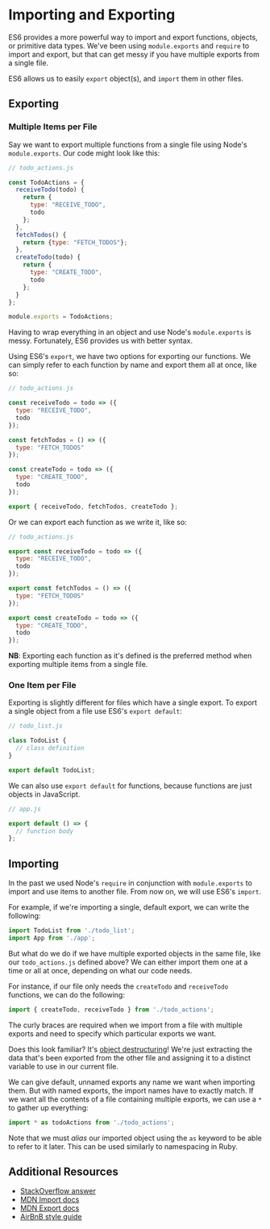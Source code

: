 # Importing and Exporting

ES6 provides a more powerful way to import and export functions, objects, or
primitive data types. We've been using `module.exports` and `require` to import
and export, but that can get messy if you have multiple exports from a single
file.

ES6 allows us to easily `export` object(s), and `import` them in other files.

## Exporting

### Multiple Items per File

Say we want to export multiple functions from a single file using Node's
`module.exports`. Our code might look like this:

```javascript
// todo_actions.js

const TodoActions = {
  receiveTodo(todo) {
    return {
      type: "RECEIVE_TODO",
      todo
    };
  },
  fetchTodos() {
    return {type: "FETCH_TODOS"};
  },
  createTodo(todo) {
    return {
      type: "CREATE_TODO",
      todo
    };
  }
};

module.exports = TodoActions;
```

Having to wrap everything in an object and use Node's `module.exports` is messy.
Fortunately, ES6 provides us with better syntax.

Using ES6's `export`, we have two options for exporting our functions. We can
simply refer to each function by name and export them all at once, like so:

```javascript
// todo_actions.js

const receiveTodo = todo => ({
  type: "RECEIVE_TODO",
  todo
});

const fetchTodos = () => ({
  type: "FETCH_TODOS"
});

const createTodo = todo => ({
  type: "CREATE_TODO",
  todo
});

export { receiveTodo, fetchTodos, createTodo };
```

Or we can export each function as we write it, like so:

```javascript
// todo_actions.js

export const receiveTodo = todo => ({
  type: "RECEIVE_TODO",
  todo
});

export const fetchTodos = () => ({
  type: "FETCH_TODOS"
});

export const createTodo = todo => ({
  type: "CREATE_TODO",
  todo
});
```

**NB**: Exporting each function as it's defined is the preferred method when
exporting multiple items from a single file.

### One Item per File

Exporting is slightly different for files which have a single export. To export a single object from a file use ES6's `export default`:

```javascript
// todo_list.js

class TodoList {
  // class definition
}

export default TodoList;
```

We can also use `export default` for functions, because functions are just objects in JavaScript.

```javascript
// app.js

export default () => {
  // function body
};
```

## Importing

In the past we used Node's `require` in conjunction with
`module.exports` to import and use items to another file. From now on, we will
use ES6's `import`.

For example, if we're importing a single, default export, we can write the following:

```javascript
import TodoList from './todo_list';
import App from './app';
```

But what do we do if we have multiple exported objects in the same file, like
our `todo_actions.js` defined above?  We can either import them one at a time or
all at once, depending on what our code needs.

For instance, if our file only needs the `createTodo` and `receiveTodo`
functions, we can do the following:

```javascript
import { createTodo, receiveTodo } from './todo_actions';
```

The curly braces are required when we import from a file with multiple exports and need to specify which particular exports we want.

Does this look familiar? It's [object destructuring][obj-destructuring]! We're
just extracting the data that's been exported from the other file and assigning
it to a distinct variable to use in our current file.

[obj-destructuring]: ./object_destructuring.md

We can give default, unnamed exports any name we want when importing them.  But
with named exports, the import names have to exactly match.  If we want all the
contents of a file containing multiple exports, we can use a `*` to gather up everything:

```javascript
import * as todoActions from './todo_actions';
```

Note that we must _alias_ our imported object using the `as` keyword to be able
to refer to it later. This can be used similarly to namespacing in Ruby.

## Additional Resources

* [StackOverflow answer](https://stackoverflow.com/questions/36795819/when-should-i-use-curly-braces-for-es6-import/36796281#36796281)
* [MDN Import docs](https://developer.mozilla.org/en-US/docs/Web/JavaScript/Reference/Statements/import)
* [MDN Export docs](https://developer.mozilla.org/en-US/docs/Web/JavaScript/Reference/Statements/export)
* [AirBnB style guide](https://github.com/airbnb/javascript#modules)
